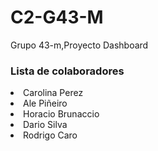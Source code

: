 # C2-G43-M

Grupo 43-m,Proyecto Dashboard

<h3>Lista de colaboradores</h3>
<li>Carolina Perez</li>
<li>Ale Piñeiro</li>
<li>Horacio Brunaccio</li>
<li>Dario Silva</li>
<li>Rodrigo Caro</li>

